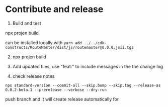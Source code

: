 # Contribute and release

1. Build and test

npx projen build

can be installed locally with `yarn add ../../cdk-constructs/RouteMaster/dist/js/routemaster@0.0.0.jsii.tgz`

2. npx projen build

3. Add updated files, use "feat:" to include messages in the the change log

4. check release notes

`npx standard-version --commit-all --skip.bump --skip.tag --release-as 0.0.2-beta.1 --prerelease --verbose --dry-run`

push branch and it will create release automatically for
